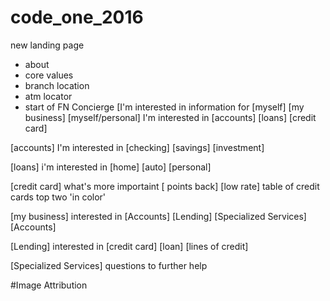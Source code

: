 # code_one_2016

new landing page
 - about
 - core values
 - branch location
 - atm locator
 - start of FN Concierge [I'm interested in information for [myself] [my business]
[myself/personal]
I'm interested in [accounts] [loans] [credit card]

[accounts]
I'm interested in [checking] [savings] [investment]

[loans]
i'm interested in [home] [auto] [personal]

[credit card]
what's more importaint [ points back] [low rate]
table of credit cards top two 'in color'


[my business] 
interested in [Accounts] [Lending] [Specialized Services]
[Accounts] 

[Lending] 
interested in [credit card] [loan] [lines of credit]

[Specialized Services]
questions to further help

#Image Attribution